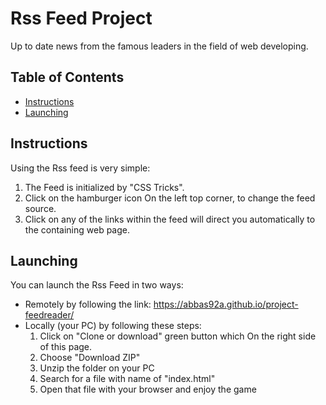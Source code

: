 
# Rss Feed Project
Up to date news from the famous leaders in the field of web developing.

## Table of Contents

* [Instructions](#instructions)
* [Launching](#Launching)

## Instructions

 Using the Rss feed is very simple:
  1. The Feed is initialized by "CSS Tricks".
  2. Click on the hamburger icon On the left top corner, to change the feed source.
  3. Click on any of the links within the feed will direct you automatically to the containing web page.

## Launching

You can launch the Rss Feed in two ways:
* Remotely by following the link: https://abbas92a.github.io/project-feedreader/
* Locally (your PC) by following these steps:
  1. Click on "Clone or download" green button which On the right side of this page.
  2. Choose "Download ZIP"
  3. Unzip the folder on your PC
  4. Search for a file with name of "index.html"
  5. Open that file with your browser and enjoy the game
